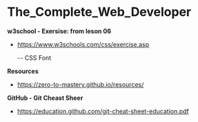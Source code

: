 # The_Complete_Web_Developer

**w3school - Exersise: from leson 06**
* https://www.w3schools.com/css/exercise.asp

  -- CSS Font

**Resources**
* https://zero-to-mastery.github.io/resources/ 

**GitHub - Git Cheast Sheer**
* https://education.github.com/git-cheat-sheet-education.pdf